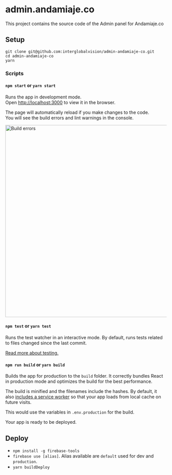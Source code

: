 # admin.andamiaje.co

This project contains the source code of the Admin panel for Andamiaje.co

## Setup
```
git clone git@github.com:interglobalvision/admin-andamiaje-co.git
cd admin-andamiaje-co
yarn
```

### Scripts

#### `npm start` or `yarn start`

Runs the app in development mode.<br>
Open [http://localhost:3000](http://localhost:3000) to view it in the browser.

The page will automatically reload if you make changes to the code.<br>
You will see the build errors and lint warnings in the console.

<img src='https://camo.githubusercontent.com/41678b3254cf583d3186c365528553c7ada53c6e/687474703a2f2f692e696d6775722e636f6d2f466e4c566677362e706e67' width='600' alt='Build errors'>

#### `npm test` or `yarn test`

Runs the test watcher in an interactive mode.
By default, runs tests related to files changed since the last commit.

[Read more about testing.](https://github.com/facebookincubator/create-react-app/blob/master/packages/react-scripts/template/README.md#running-tests)

#### `npm run build` or `yarn build`

Builds the app for production to the `build` folder.
It correctly bundles React in production mode and optimizes the build for the best performance.

The build is minified and the filenames include the hashes.
By default, it also [includes a service worker](https://github.com/facebookincubator/create-react-app/blob/master/packages/react-scripts/template/README.md#making-a-progressive-web-app) so that your app loads from local cache on future visits.

This would use the variables in `.env.production` for the build.

Your app is ready to be deployed.

## Deploy
- `npm install -g firebase-tools`
- `firebase use [alias]`. Alias available are `default` used for dev and `production`.
- `yarn buildDeploy`
